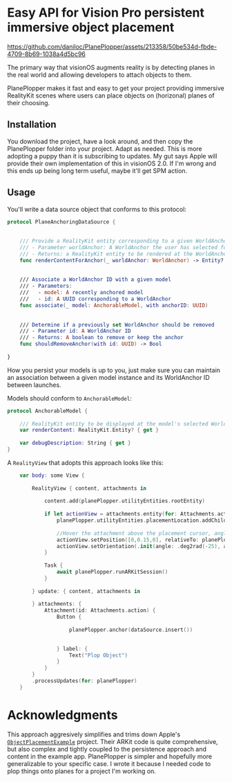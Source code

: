 # Easy API for Vision Pro persistent immersive object placement

https://github.com/daniloc/PlanePlopper/assets/213358/50be534d-fbde-4709-8b69-1038a4d5bc96

The primary way that visionOS augments reality is by detecting planes in the real world and allowing developers to attach objects to them.

PlanePlopper makes it fast and easy to get your project providing immersive RealityKit scenes where users can place objects on (horizonal) planes of their choosing.

## Installation

You download the project, have a look around, and then copy the PlanePlopper folder into your project. Adapt as needed. This is more adopting a puppy than it is subscribing to updates. My gut says Apple will provide their own implementation of this in visionOS 2.0. If I'm wrong and this ends up being long term useful, maybe it'll get SPM action.

## Usage

You'll write a data source object that conforms to this protocol:

```swift
protocol PlaneAnchoringDataSource {
    
    
    /// Provide a RealityKit entity corresponding to a given WorldAnchor
    /// - Parameter worldAnchor: A WorldAnchor the user has selected for placing a persisted object
    /// - Returns: a RealityKit entity to be rendered at the WorldAnchor's position
    func renderContentForAnchor(_ worldAnchor: WorldAnchor) -> Entity?
    
    
    /// Associate a WorldAnchor ID with a given model
    /// - Parameters:
    ///   - model: A recently anchored model
    ///   - id: A UUID corresponding to a WorldAnchor
    func associate(_ model: AnchorableModel, with anchorID: UUID)
    
    
    /// Determine if a previously set WorldAnchor should be removed
    /// - Parameter id: A WorldAnchor ID
    /// - Returns: A boolean to remove or keep the anchor
    func shouldRemoveAnchor(with id: UUID) -> Bool
    
}
```

How you persist your models is up to you, just make sure you can maintain an association between a given model instance and its WorldAnchor ID between launches.

Models should conform to `AnchorableModel`:

```swift
protocol AnchorableModel {
    
    /// RealityKit entity to be displayed at the model's selected WorldAnchor
    var renderContent: RealityKit.Entity? { get }
    
    var debugDescription: String { get }
}
```

A `RealityView` that adopts this approach looks like this:

```swift
    var body: some View {
        
        RealityView { content, attachments in
            
            content.add(planePlopper.utilityEntities.rootEntity)
            
            if let actionView = attachments.entity(for: Attachments.action) {
                planePlopper.utilityEntities.placementLocation.addChild(actionView)
                
                //Hover the attachment above the placement cursor, angled toward the user
                actionView.setPosition([0,0.15,0], relativeTo: planePlopper.utilityEntities.placementLocation)
                actionView.setOrientation(.init(angle: .deg2rad(-25), axis: [1,0,0]), relativeTo: planePlopper.utilityEntities.placementLocation)
            }
                
            Task {
                await planePlopper.runARKitSession()
            }
            
        } update: { content, attachments in
            
        } attachments: {
            Attachment(id: Attachments.action) {
                Button {
                    
                    planePlopper.anchor(dataSource.insert())

                    
                } label: {
                    Text("Plop Object")
                }
            }
        }
        .processUpdates(for: planePlopper)
    }
```

# Acknowledgments

This approach aggresively simplifies and trims down Apple's [`ObjectPlacementExample`](https://developer.apple.com/documentation/visionos/placing-content-on-detected-planes) project. Their ARKit code is quite comprehensive, but also complex and tightly coupled to the persistence approach and content in the example app. PlanePlopper is simpler and hopefully more generalizable to your specific case. I wrote it because I needed code to plop things onto planes for a project I'm working on.
